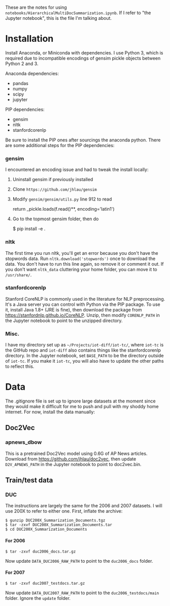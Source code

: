 These are the notes for using `notebooks/HierarchicalMultiDocSummarization.ipynb`. If I refer to "the Jupyter notebook", this is the file I'm talking about.

# Installation

Install Anaconda, or Miniconda with dependencies. I use Python 3, which is required due to incompatible encodings of gensim pickle objects between Python 2 and 3.

Anaconda dependencies:

* pandas
* numpy
* scipy
* jupyter

PIP dependencies:

* gensim
* nltk
* stanfordcorenlp

Be sure to install the PIP ones after sourcings the anaconda python. There are some additional steps for the PIP dependencies:

### gensim

I encountered an encoding issue and had to tweak the install locally:

1. Uninstall gensim if previously installed
2. Clone `https://github.com/jhlau/gensim`
3. Modify `gensim/gensim/utils.py` line 912 to read

    return _pickle.loads(f.read()**, encoding='latin1')

4. Go to the topmost gensim folder, then do

    $ pip install -e .

### nltk 
The first time you run nltk, you'll get an error because you don't have the stopwords data. Run `nltk.download('stopwords')` once to download the data. You don't have to run this line again, so remove it or comment it out. If you don't want `nltk_data` cluttering your home folder, you can move it to `/usr/share/`.

### stanfordcorenlp

Stanford CoreNLP is commonly used in the literature for NLP preprocessing. It's a Java server you can control with Python via the PIP package. To use it, install Java 1.8+ (JRE is fine), then download the package from https://stanfordnlp.github.io/CoreNLP. Unzip, then modify `CORENLP_PATH` in the Jupyter notebook to point to the unzipped directory.

### Misc.

I have my directory set up as `~/Projects/iot-diff/iot-tc/`, where `iot-tc` is the GitHub repo and `iot-diff` also contains things like the stanfordcorenlp directory. In the Jupyter notebook, set `BASE_PATH` to be the directory outside of `iot-tc`. If you make it `iot-tc`, you will also have to update the other paths to reflect this.

# Data

The .gitignore file is set up to ignore large datasets at the moment since they would make it difficult for me to push and pull with my shoddy home internet. For now, install the data manually:

## Doc2Vec

### apnews_dbow

This is a pretrained Doc2Vec model using 0.6G of AP News articles. Download from https://github.com/jhlau/doc2vec, then update `D2V_APNEWS_PATH` in the Jupyter notebook to point to doc2vec.bin.

## Train/test data

### DUC

The instructions are largely the same for the 2006 and 2007 datasets. I will use 200X to refer to either one. First, inflate the archive:

    $ gunzip DUC200X_Summarization_Documents.tgz
	$ tar -zxvf DUC200X_Summarization_Documents.tar
	$ cd DUC200X_Summarization_Documents

#### For 2006

    $ tar -zxvf duc2006_docs.tar.gz

Now update `DATA_DUC2006_RAW_PATH` to point to the `duc2006_docs` folder.

#### For 2007

    $ tar -zxvf duc2007_testdocs.tar.gz

Now update `DATA_DUC2007_RAW_PATH` to point to the `duc2006_testdocs/main` folder. Ignore the `update` folder.